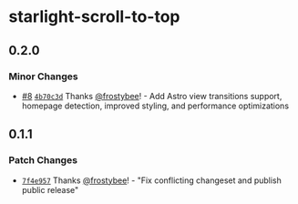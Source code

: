 # starlight-scroll-to-top

## 0.2.0

### Minor Changes

- [#8](https://github.com/frostybee/starlight-scroll-to-top/pull/8) [`4b70c3d`](https://github.com/frostybee/starlight-scroll-to-top/commit/4b70c3d1a00339775e27d1d286d534df917b1c5e) Thanks [@frostybee](https://github.com/frostybee)! - Add Astro view transitions support, homepage detection, improved styling, and performance optimizations

## 0.1.1

### Patch Changes

- [`7f4e957`](https://github.com/frostybee/starlight-scroll-to-top/commit/7f4e9571eeecd0e7f6adbfdc96d86ba695ea907e) Thanks [@frostybee](https://github.com/frostybee)! - "Fix conflicting changeset and publish public release"
